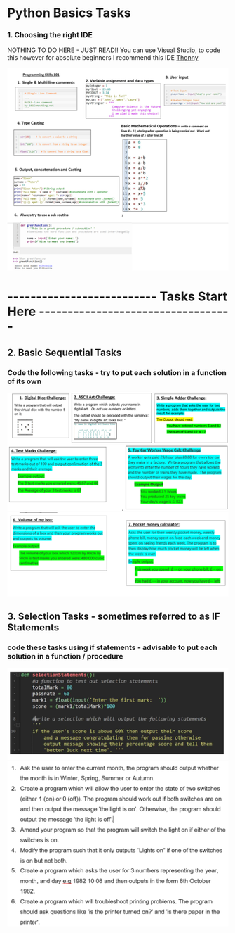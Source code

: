 # Python Basics Tasks

### 1. Choosing the right IDE
NOTHING TO DO HERE - JUST READ!! 
You can use Visual Studio, to code this however for absolute beginners I recommend this IDE [Thonny](http://www.thonny.org)

![Python Basic Concepts Summarised](./PythonBasicConcepts.png)
# -------------------------- Tasks Start Here ----------------------------------
## 2. Basic Sequential Tasks

### Code the following tasks - try to put each solution in a function of its own
![Sequential Tasks 1-5](./basicChallenges1-5.png)
![Sequential Tasks 6-7](basicChallenges6-7.png)

## 3. Selection Tasks - sometimes referred to as IF Statements

### code these tasks using if statements - advisable to put each solution in a function / procedure

![Selection task 1](selectionTask101.png)
![Selection Extended Tasks](SelectionTasks102.png)
